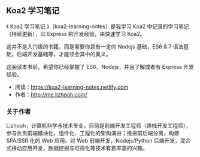## Koa2 学习笔记

《 Koa2 学习笔记 》（koa2-learning-notes）是我学习 Koa2 中记录的学习笔记（持续更新），以 Express 的开发经验，来快速学习 Koa2。

这并不是入门级的书籍，而是需要你具有一定的 Nodejs 基础，ES6 & 7 语法基础，后端开发基础等，才能领会其中的奥义。

这阅读本书前，希望你已经掌握了 ES6、Nodejs，并且了解或者有 Express 开发经验。

- 阅读：https://koa2-learning-notes.netlify.com
- 作者：http://me.lizhooh.com/

### 关于作者
Lizhooh，计算机科学与技术专业，目前是前端开发工程师（跨栈开发工程师），参与负责前端模块化、组件化、工程化的架构演进；推进前后端分离，构建 SPA/SSR 化的 Web 应用。对 Web 前端开发，Nodejs/Python 后端开发，混合式移动应用开发，数据挖掘与可视化等技术有着丰富的兴趣。
